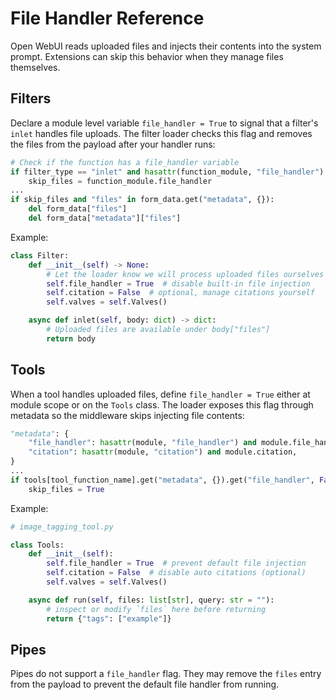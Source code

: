 # File Handler Reference

Open WebUI reads uploaded files and injects their contents into the system prompt. Extensions can skip this behavior when they manage files themselves.

## Filters

Declare a module level variable `file_handler = True` to signal that a filter's `inlet` handles file uploads. The filter loader checks this flag and removes the files from the payload after your handler runs:

```python
# Check if the function has a file_handler variable
if filter_type == "inlet" and hasattr(function_module, "file_handler"):
    skip_files = function_module.file_handler
...
if skip_files and "files" in form_data.get("metadata", {}):
    del form_data["files"]
    del form_data["metadata"]["files"]
```

Example:

```python
class Filter:
    def __init__(self) -> None:
        # Let the loader know we will process uploaded files ourselves
        self.file_handler = True  # disable built-in file injection
        self.citation = False  # optional, manage citations yourself
        self.valves = self.Valves()

    async def inlet(self, body: dict) -> dict:
        # Uploaded files are available under body["files"]
        return body
```

## Tools

When a tool handles uploaded files, define `file_handler = True` either at module scope or on the `Tools` class. The loader exposes this flag through metadata so the middleware skips injecting file contents:

```python
"metadata": {
    "file_handler": hasattr(module, "file_handler") and module.file_handler,
    "citation": hasattr(module, "citation") and module.citation,
}
...
if tools[tool_function_name].get("metadata", {}).get("file_handler", False):
    skip_files = True
```

Example:

```python
# image_tagging_tool.py

class Tools:
    def __init__(self):
        self.file_handler = True  # prevent default file injection
        self.citation = False  # disable auto citations (optional)
        self.valves = self.Valves()

    async def run(self, files: list[str], query: str = ""):
        # inspect or modify `files` here before returning
        return {"tags": ["example"]}
```

## Pipes

Pipes do not support a `file_handler` flag. They may remove the `files` entry from the payload to prevent the default file handler from running.

